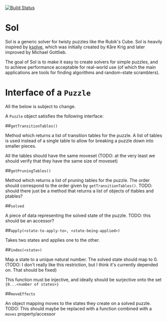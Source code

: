 [![Build Status](https://travis-ci.org/justinj/sol.svg?branch=master)](https://travis-ci.org/justinj/sol)

Sol
===

Sol is a generic solver for twisty puzzles like the Rubik's Cube.
Sol is heavily inspired by [ksolve](https://github.com/cubing/ksolve), which
was initially created by Kåre Krig and later improved by Michael Gottlieb.

The goal of Sol is to make it easy to create solvers for simple puzzles, and to
achieve performance acceptable for real-world use (of which the main
applications are tools for finding algorithms and random-state scramblers).


Interface of a `Puzzle`
=======================

All the below is subject to change.

A `Puzzle` object satisfies the following interface:

##`getTransitionTables()`

Method which returns a list of transition tables for the puzzle.
A list of tables is used instead of a single table to allow for breaking a puzzle down into smaller pieces.

All the tables should have the same moveset (TODO: at the very least we should verify that they have the same size of moveset)

##`getPruningTables()`

Method which returns a list of pruning tables for the puzzle.
The order should correspond to the order given by `getTransitionTables()`.
TODO: should there just be a method that returns a list of objects of ttables and ptables?

##`solved`

A piece of data representing the solved state of the puzzle.
TODO: this should be an accessor?

##`apply(<state-to-apply-to>, <state-being-applied>)`

Takes two states and applies one to the other.

##`index(<state>)`

Map a state to a unique natural number.
The solved state should map to 0.
(TODO: I don't really like this restriction, but I think it's currently depended on. That should be fixed)

This function must be injective, and ideally should be surjective onto the set `{0...<number of states>}`

##`moveEffects`

An object mapping moves to the states they create on a solved puzzle.
TODO: This should maybe be replaced with a function combined with a `moves` property/accessor
